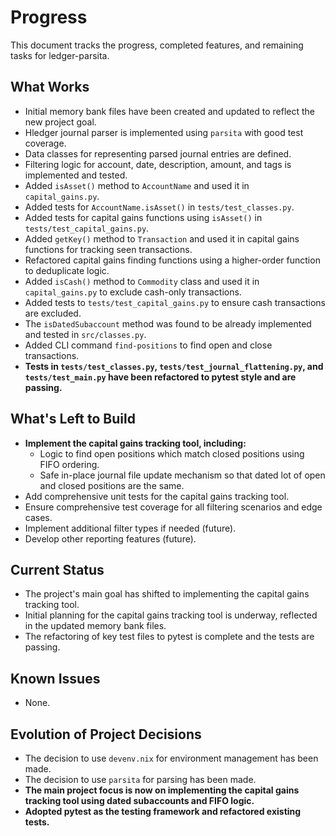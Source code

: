 # Progress

This document tracks the progress, completed features, and remaining tasks for ledger-parsita.

## What Works

- Initial memory bank files have been created and updated to reflect the new project goal.
- Hledger journal parser is implemented using `parsita` with good test coverage.
- Data classes for representing parsed journal entries are defined.
- Filtering logic for account, date, description, amount, and tags is implemented and tested.
- Added `isAsset()` method to `AccountName` and used it in `capital_gains.py`.
- Added tests for `AccountName.isAsset()` in `tests/test_classes.py`.
- Added tests for capital gains functions using `isAsset()` in `tests/test_capital_gains.py`.
- Added `getKey()` method to `Transaction` and used it in capital gains functions for tracking seen transactions.
- Refactored capital gains finding functions using a higher-order function to deduplicate logic.
- Added `isCash()` method to `Commodity` class and used it in `capital_gains.py` to exclude cash-only transactions.
- Added tests to `tests/test_capital_gains.py` to ensure cash transactions are excluded.
- The `isDatedSubaccount` method was found to be already implemented and tested in `src/classes.py`.
- Added CLI command `find-positions` to find open and close transactions.
- **Tests in `tests/test_classes.py`, `tests/test_journal_flattening.py`, and `tests/test_main.py` have been refactored to pytest style and are passing.**

## What's Left to Build

- **Implement the capital gains tracking tool, including:**
    - Logic to find open positions which match closed positions using FIFO ordering.
    - Safe in-place journal file update mechanism so that dated lot of open and closed positions are the same.
- Add comprehensive unit tests for the capital gains tracking tool.
- Ensure comprehensive test coverage for all filtering scenarios and edge cases.
- Implement additional filter types if needed (future).
- Develop other reporting features (future).

## Current Status

- The project's main goal has shifted to implementing the capital gains tracking tool.
- Initial planning for the capital gains tracking tool is underway, reflected in the updated memory bank files.
- The refactoring of key test files to pytest is complete and the tests are passing.

## Known Issues

- None.

## Evolution of Project Decisions

- The decision to use `devenv.nix` for environment management has been made.
- The decision to use `parsita` for parsing has been made.
- **The main project focus is now on implementing the capital gains tracking tool using dated subaccounts and FIFO logic.**
- **Adopted pytest as the testing framework and refactored existing tests.**
